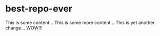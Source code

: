 # best-repo-ever
This is some content...
This is some more content...
This is yet another change... WOW!!!
